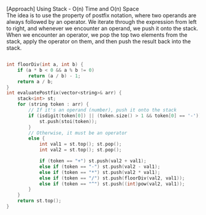 <p>[Approach] Using Stack - O(n) Time and O(n) Space
<br>The idea is to use the property of postfix notation, where two operands are always followed by an operator. We iterate through the expression from left to right, and whenever we encounter an operand, we push it onto the stack. When we encounter an operator, we pop the top two elements from the stack, apply the operator on them, and then push the result back into the stack.</p>

```cpp

int floorDiv(int a, int b) {
    if (a * b < 0 && a % b != 0)
        return (a / b) - 1;
    return a / b;
}
int evaluatePostfix(vector<string>& arr) {
    stack<int> st;
    for (string token : arr) {
        // If it's an operand (number), push it onto the stack
        if (isdigit(token[0]) || (token.size() > 1 && token[0] == '-')) {
            st.push(stoi(token));
        } 
        // Otherwise, it must be an operator
        else {
            int val1 = st.top(); st.pop(); 
            int val2 = st.top(); st.pop(); 

            if (token == "+") st.push(val2 + val1);
            else if (token == "-") st.push(val2 - val1);
            else if (token == "*") st.push(val2 * val1);
            else if (token == "/") st.push(floorDiv(val2, val1));
            else if (token == "^") st.push((int)pow(val2, val1));
        }
    }
    return st.top();
}

